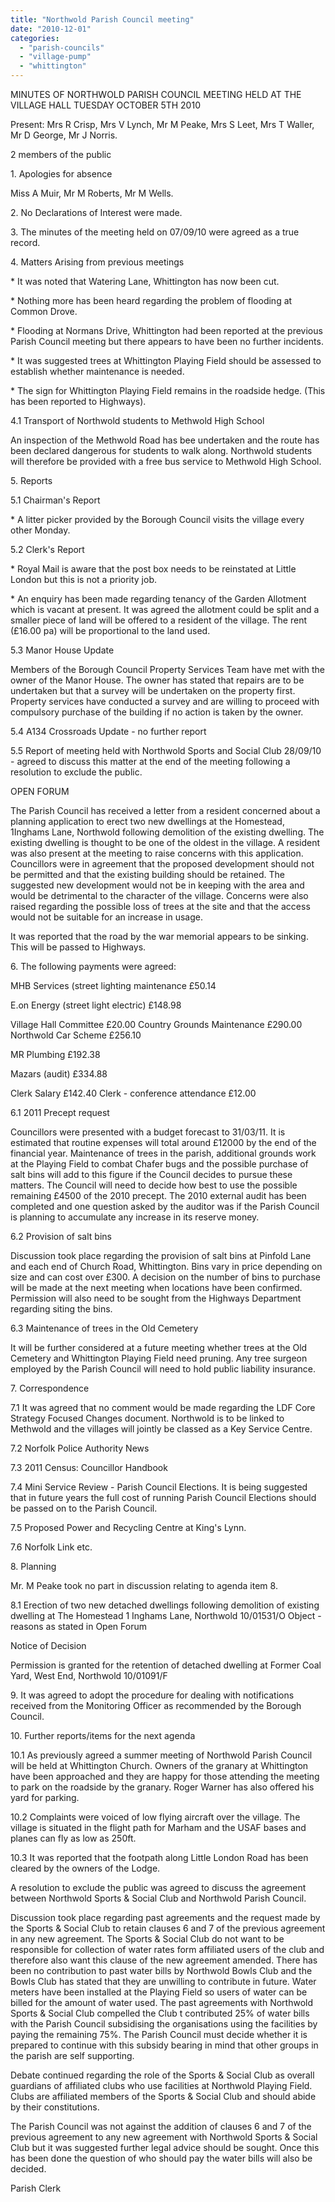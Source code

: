 ```yaml
---
title: "Northwold Parish Council meeting"
date: "2010-12-01"
categories: 
  - "parish-councils"
  - "village-pump"
  - "whittington"
---
```


MINUTES OF NORTHWOLD PARISH COUNCIL MEETING HELD AT THE VILLAGE HALL TUESDAY OCTOBER 5TH 2010

Present: Mrs R Crisp, Mrs V Lynch, Mr M Peake, Mrs S Leet, Mrs T Waller, Mr D George, Mr J Norris.

2 members of the public

1\. Apologies for absence

Miss A Muir, Mr M Roberts, Mr M Wells.

2\. No Declarations of Interest were made.

3\. The minutes of the meeting held on 07/09/10 were agreed as a true record.

4\. Matters Arising from previous meetings

\* It was noted that Watering Lane, Whittington has now been cut.

\* Nothing more has been heard regarding the problem of flooding at Common Drove.

\* Flooding at Normans Drive, Whittington had been reported at the previous Parish Council meeting but there appears to have been no further incidents.

\* It was suggested trees at Whittington Playing Field should be assessed to establish whether maintenance is needed.

\* The sign for Whittington Playing Field remains in the roadside hedge. (This has been reported to Highways).

4.1 Transport of Northwold students to Methwold High School

An inspection of the Methwold Road has bee undertaken and the route has been declared dangerous for students to walk along. Northwold students will therefore be provided with a free bus service to Methwold High School.

5\. Reports

5.1 Chairman's Report

\* A litter picker provided by the Borough Council visits the village every other Monday.

5.2 Clerk's Report

\* Royal Mail is aware that the post box needs to be reinstated at Little London but this is not a priority job.

\* An enquiry has been made regarding tenancy of the Garden Allotment which is vacant at present. It was agreed the allotment could be split and a smaller piece of land will be offered to a resident of the village. The rent (£16.00 pa) will be proportional to the land used.

5.3 Manor House Update

Members of the Borough Council Property Services Team have met with the owner of the Manor House. The owner has stated that repairs are to be undertaken but that a survey will be undertaken on the property first. Property services have conducted a survey and are willing to proceed with compulsory purchase of the building if no action is taken by the owner.

5.4 A134 Crossroads Update - no further report

5.5 Report of meeting held with Northwold Sports and Social Club 28/09/10 - agreed to discuss this matter at the end of the meeting following a resolution to exclude the public.

OPEN FORUM

The Parish Council has received a letter from a resident concerned about a planning application to erect two new dwellings at the Homestead, 1Inghams Lane, Northwold following demolition of the existing dwelling. The existing dwelling is thought to be one of the oldest in the village. A resident was also present at the meeting to raise concerns with this application. Councillors were in agreement that the proposed development should not be permitted and that the existing building should be retained. The suggested new development would not be in keeping with the area and would be detrimental to the character of the village. Concerns were also raised regarding the possible loss of trees at the site and that the access would not be suitable for an increase in usage.

It was reported that the road by the war memorial appears to be sinking. This will be passed to Highways.

6\. The following payments were agreed:

MHB Services (street lighting maintenance £50.14

E.on Energy (street light electric) £148.98

Village Hall Committee £20.00 Country Grounds Maintenance £290.00 Northwold Car Scheme £256.10

MR Plumbing £192.38

Mazars (audit) £334.88

Clerk Salary £142.40 Clerk - conference attendance £12.00

6.1 2011 Precept request

Councillors were presented with a budget forecast to 31/03/11. It is estimated that routine expenses will total around £12000 by the end of the financial year. Maintenance of trees in the parish, additional grounds work at the Playing Field to combat Chafer bugs and the possible purchase of salt bins will add to this figure if the Council decides to pursue these matters. The Council will need to decide how best to use the possible remaining £4500 of the 2010 precept. The 2010 external audit has been completed and one question asked by the auditor was if the Parish Council is planning to accumulate any increase in its reserve money.

6.2 Provision of salt bins

Discussion took place regarding the provision of salt bins at Pinfold Lane and each end of Church Road, Whittington. Bins vary in price depending on size and can cost over £300. A decision on the number of bins to purchase will be made at the next meeting when locations have been confirmed. Permission will also need to be sought from the Highways Department regarding siting the bins.

6.3 Maintenance of trees in the Old Cemetery

It will be further considered at a future meeting whether trees at the Old Cemetery and Whittington Playing Field need pruning. Any tree surgeon employed by the Parish Council will need to hold public liability insurance.

7\. Correspondence

7.1 It was agreed that no comment would be made regarding the LDF Core Strategy Focused Changes document. Northwold is to be linked to Methwold and the villages will jointly be classed as a Key Service Centre.

7.2 Norfolk Police Authority News

7.3 2011 Census: Councillor Handbook

7.4 Mini Service Review - Parish Council Elections. It is being suggested that in future years the full cost of running Parish Council Elections should be passed on to the Parish Council.

7.5 Proposed Power and Recycling Centre at King's Lynn.

7.6 Norfolk Link etc.

8\. Planning

Mr. M Peake took no part in discussion relating to agenda item 8.

8.1 Erection of two new detached dwellings following demolition of existing dwelling at The Homestead 1 Inghams Lane, Northwold 10/01531/O Object - reasons as stated in Open Forum

Notice of Decision

Permission is granted for the retention of detached dwelling at Former Coal Yard, West End, Northwold 10/01091/F

9\. It was agreed to adopt the procedure for dealing with notifications received from the Monitoring Officer as recommended by the Borough Council.

10\. Further reports/items for the next agenda

10.1 As previously agreed a summer meeting of Northwold Parish Council will be held at Whittington Church. Owners of the granary at Whittington have been approached and they are happy for those attending the meeting to park on the roadside by the granary. Roger Warner has also offered his yard for parking.

10.2 Complaints were voiced of low flying aircraft over the village. The village is situated in the flight path for Marham and the USAF bases and planes can fly as low as 250ft.

10.3 It was reported that the footpath along Little London Road has been cleared by the owners of the Lodge.

A resolution to exclude the public was agreed to discuss the agreement between Northwold Sports & Social Club and Northwold Parish Council.

Discussion took place regarding past agreements and the request made by the Sports & Social Club to retain clauses 6 and 7 of the previous agreement in any new agreement. The Sports & Social Club do not want to be responsible for collection of water rates form affiliated users of the club and therefore also want this clause of the new agreement amended. There has been no contribution to past water bills by Northwold Bowls Club and the Bowls Club has stated that they are unwilling to contribute in future. Water meters have been installed at the Playing Field so users of water can be billed for the amount of water used. The past agreements with Northwold Sports & Social Club compelled the Club t contributed 25% of water bills with the Parish Council subsidising the organisations using the facilities by paying the remaining 75%. The Parish Council must decide whether it is prepared to continue with this subsidy bearing in mind that other groups in the parish are self supporting.

Debate continued regarding the role of the Sports & Social Club as overall guardians of affiliated clubs who use facilities at Northwold Playing Field. Clubs are affiliated members of the Sports & Social Club and should abide by their constitutions.

The Parish Council was not against the addition of clauses 6 and 7 of the previous agreement to any new agreement with Northwold Sports & Social Club but it was suggested further legal advice should be sought. Once this has been done the question of who should pay the water bills will also be decided.

Parish Clerk
